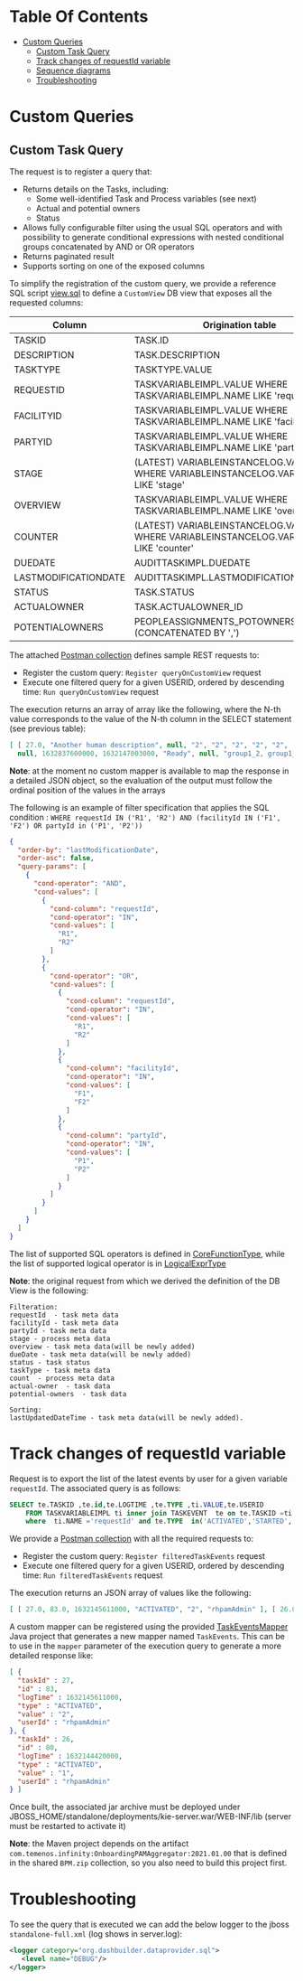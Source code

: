 # Table Of Contents
* [Custom Queries](#custom-queries)
  * [Custom Task Query](#custom-task-query)
  * [Track changes of requestId variable](#track-changes-of-requestid-variable)
  * [Sequence diagrams](./SequenceDiagrams.md)
  * [Troubleshooting](#troubleshooting)

# Custom Queries
## Custom Task Query
The request is to register a query that:
* Returns details on the Tasks, including:
  * Some well-identified Task and Process variables (see next)
  * Actual and potential owners
  * Status
* Allows fully configurable filter using the usual SQL operators and with possibility to generate conditional
expressions with nested conditional groups concatenated by AND or OR operators
* Returns paginated result
* Supports sorting on one of the exposed columns

To simplify the registration of the custom query, we provide a reference SQL script [view.sql](./view.sql) to define a 
`CustomView` DB view that exposes all the requested columns:

| Column | Origination table |
|---|---|
| TASKID | TASK.ID |
| DESCRIPTION | TASK.DESCRIPTION |
|TASKTYPE | TASKTYPE.VALUE |
|REQUESTID | TASKVARIABLEIMPL.VALUE WHERE TASKVARIABLEIMPL.NAME LIKE 'requestId' |
|FACILITYID | TASKVARIABLEIMPL.VALUE WHERE TASKVARIABLEIMPL.NAME LIKE 'facilityId' |
|PARTYID | TASKVARIABLEIMPL.VALUE WHERE TASKVARIABLEIMPL.NAME LIKE 'partyId' |
|STAGE | (LATEST) VARIABLEINSTANCELOG.VALUE WHERE VARIABLEINSTANCELOG.VARIABLEID LIKE 'stage' |
|OVERVIEW | TASKVARIABLEIMPL.VALUE WHERE TASKVARIABLEIMPL.NAME LIKE 'overview' |
|COUNTER | (LATEST) VARIABLEINSTANCELOG.VALUE WHERE VARIABLEINSTANCELOG.VARIABLEID LIKE 'counter' |
|DUEDATE | AUDITTASKIMPL.DUEDATE |
|LASTMODIFICATIONDATE | AUDITTASKIMPL.LASTMODIFICATIONDATE|
|STATUS| TASK.STATUS|
|ACTUALOWNER | TASK.ACTUALOWNER_ID|
| POTENTIALOWNERS | PEOPLEASSIGNMENTS_POTOWNERS.ENTITY_ID (CONCATENATED BY ',')|

The attached [Postman collection](./Temenos-CustomView.postman_collection.json) defines sample REST requests to:
* Register the custom query: `Register queryOnCustomView` request
* Execute one filtered query for a given USERID, ordered by descending time: `Run queryOnCustomView` request

The execution returns an array of array like the following, where the N-th value corresponds to the value of the N-th
column in the SELECT statement (see previous table):
```json
[ [ 27.0, "Another human description", null, "2", "2", "2", "2", "2", 
  null, 1632837600000, 1632147003000, "Ready", null, "group1_2, group1_3, rhpamAdmin" ] ]
```
**Note**: at the moment no custom mapper is available to map the response in a detailed JSON object, so the 
evaluation of the output must follow the ordinal position of the values in the arrays

The following is an example of filter specification that applies the SQL condition : 
`WHERE requestId IN ('R1', 'R2') AND (facilityId IN ('F1', 'F2') OR partyId in ('P1', 'P2'))`

```json
{
  "order-by": "lastModificationDate",
  "order-asc": false,
  "query-params": [
    {
      "cond-operator": "AND",
      "cond-values": [
        {
          "cond-column": "requestId",
          "cond-operator": "IN",
          "cond-values": [
            "R1",
            "R2"
          ]
        },
        {
          "cond-operator": "OR",
          "cond-values": [
            {
              "cond-column": "requestId",
              "cond-operator": "IN",
              "cond-values": [
                "R1",
                "R2"
              ]
            },
            {
              "cond-column": "facilityId",
              "cond-operator": "IN",
              "cond-values": [
                "F1",
                "F2"
              ]
            },
            {
              "cond-column": "partyId",
              "cond-operator": "IN",
              "cond-values": [
                "P1",
                "P2"
              ]
            }
          ]
        }
      ]
    }
  ]
}
```

The list of supported SQL operators is defined in [CoreFunctionType](https://github.com/kiegroup/kie-soup/blob/e5c909959888ac498782b447851a824291319cdc/kie-soup-dataset/kie-soup-dataset-api/src/main/java/org/dashbuilder/dataset/filter/CoreFunctionType.java),
while the list of supported logical operator is in [LogicalExprType](https://github.com/kiegroup/kie-soup/blob/e5c909959888ac498782b447851a824291319cdc/kie-soup-dataset/kie-soup-dataset-api/src/main/java/org/dashbuilder/dataset/filter/LogicalExprType.java)

**Note**: the original request from which we derived the definition of the DB View is the following:
```text
Filteration:
requestId  - task meta data
facilityId - task meta data
partyId - task meta data
stage - process meta data
overview - task meta data(will be newly added)
dueDate - task meta data(will be newly added)
status - task status
taskType - task meta data
count  - process meta data
actual-owner  - task data
potential-owners  - task data
 
Sorting:
lastUpdatedDateTime - task meta data(will be newly added).
```
# Track changes of requestId variable
Request is to export the list of the latest events by user for a given variable `requestId`.
The associated query is as follows:
```sql
SELECT te.TASKID ,te.id,te.LOGTIME ,te.TYPE ,ti.VALUE,te.USERID 
    FROM TASKVARIABLEIMPL ti inner join TASKEVENT  te on te.TASKID =ti.TASKID  
    where  ti.NAME ='requestId' and te.TYPE  in('ACTIVATED','STARTED','COMPLETED','ABORTED')
```

We provide a [Postman collection](./Temenos-Events.postman_collection.json) with all the required requests to:
* Register the custom query: `Register filteredTaskEvents` request
* Execute one filtered query for a given USERID, ordered by descending time: `Run filteredTaskEvents` request

The execution returns an JSON array of values like the following:
```json
[ [ 27.0, 83.0, 1632145611000, "ACTIVATED", "2", "rhpamAdmin" ], [ 26.0, 80.0, 1632144420000, "ACTIVATED", "1", "rhpamAdmin" ] ]
```

A custom mapper can be registered using the provided [TaskEventsMapper](./TaskEventsMapper) Java project that generates 
a new mapper named `TaskEvents`. This can be to use in the `mapper` parameter of the execution query to generate a more
detailed response like:
```json
[ {
  "taskId" : 27,
  "id" : 83,
  "logTime" : 1632145611000,
  "type" : "ACTIVATED",
  "value" : "2",
  "userId" : "rhpamAdmin"
}, {
  "taskId" : 26,
  "id" : 80,
  "logTime" : 1632144420000,
  "type" : "ACTIVATED",
  "value" : "1",
  "userId" : "rhpamAdmin"
} ]
```

Once built, the associated jar archive must be deployed under JBOSS_HOME/standalone/deployments/kie-server.war/WEB-INF/lib
(server must be restarted to activate it)

**Note**: the Maven project depends on the artifact `com.temenos.infinity:OnboardingPAMAggregator:2021.01.00` that is defined
in the shared `BPM.zip` collection, so you also need to build this project first.

# Troubleshooting
To see the query that is executed we can add the below logger to the jboss `standalone-full.xml` (log shows in server.log):

```xml
<logger category="org.dashbuilder.dataprovider.sql">
   <level name="DEBUG"/>
</logger>
```


